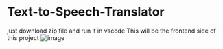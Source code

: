 # Text-to-Speech-Translator
just download zip file and run it in vscode
This will be the frontend side of this project
![image](https://github.com/user-attachments/assets/5174dcb9-67ea-48b9-a3e5-e564ba962073)

